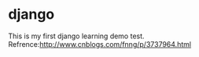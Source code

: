 django
======
This is my first django learning demo test.
Refrence:<a href="http://www.cnblogs.com/fnng/p/3737964.html">http://www.cnblogs.com/fnng/p/3737964.html</a>
